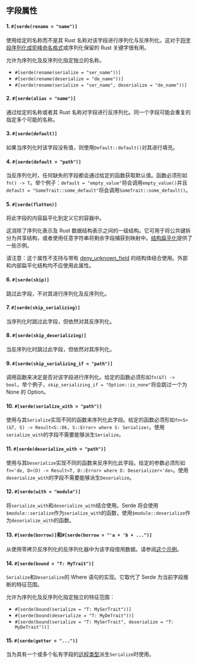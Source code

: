 ## 字段属性

#### 1. `#[serde(rename = "name")]`

使用给定的名称而不是其 Rust 名称对该字段进行序列化与反序列化。这对于[将字段序列化成驼峰命名格式](./attr-rename.md)或序列化保留的 Rust 关键字很有用。

允许为序列化及反序列化指定独立的名称。

 - `#[serde(rename(serialize = "ser_name"))]`
 - `#[serde(rename(deserialize = "de_name"))]`
 - `#[serde(rename(serialize = "ser_name", deserialize = "de_name"))]`

 #### 2. `#[serde(alias = "name")]`

通过给定的名称或者其 Rust 名称对字段进行反序列化。同一个字段可能会重复的指定多个可能的名称。

#### 3. `#[serde(default)]`

如果当序列化时该字段没有值，则使用`Default::default()`对其进行填充。

#### 4. `#[serde(default = "path")]`

当反序列化时，任何缺失的字段都会通过给定的函数获取默认值。函数必须形如`fn() -> T`。举个例子：`default = "empty_value"`将会调用`empty_value()`并且`default = "SomeTrait::some_default"`将会调用`SomeTrait::some_default()`。

#### 5. `#[serde(flatten)]`

将此字段的内容扁平化到定义它的容器中。

这消除了序列化表示及 Rust 数据结构表示之间的一级结构。它可用于将公共键拆分为共享结构，或者使用任意字符串将剩余字段捕获到映射中。[结构扁平化](./attr-flatten.md)提供了一些示例。

请注意：这个属性不支持与带有 [deny_unknown_field](./container-attrs.md#deny_unknown_fields) 的结构体结合使用。外部和内部扁平化结构均不应使用此属性。

#### 6. `#[serde(skip)]`

跳过此字段，不对其进行序列化及反序列化。

#### 7. `#[serde(skip_serializing)]`

当序列化时跳过此字段，但依然对其反序列化。

#### 8. `#[serde(skip_deserializing)]`

当反序列化时跳过此字段，但依然对其序列化。

#### 9. `#[serde(skip_serializing_if = "path")]`

调用函数来决定是否对该字段进行序列化。给定的函数必须形如`fn(&T) -> bool`，举个例子，`skip_serializing_if = "Option::is_none"`将会跳过一个为 None 的 Option。

#### 10. `#[serde(serialize_with = "path")]`

使用与其`Serialize`实现不同的函数来序列化此字段。给定的函数必须形如`fn<S>(&T, S) -> Result<S::Ok, S::Error> where S: Serializer`。使用`serialize_with`的字段不需要能够派生`Serialize`。

#### 11. `#[serde(deserialize_with = "path")]`

使用与其`Deserialize`实现不同的函数来反序列化此字段。给定的参数必须形如`fn<'de, D>(D) -> Result<T, D::Error> where D: Deserializer<'de>`。使用`deserialize_with`的字段不需要能够派生`Deserialize`。

#### 12. `#[serde(with = "module")]`

将`serialize_with`和`deserialize_with`结合使用。Serde 将会使用`$module::serialize`作为`serialize_with`的函数，使用`$module::deserialize`作为`deserialize_with`的函数。

#### 13. `#[serde(borrow)]`和`#[serde(borrow = "'a + 'b + ...")]`

从使用零拷贝反序列化的反序列化器中为该字段借用数据。请参阅[这个示例](./lifetimes.md#borrowing-data-in-a-derived-impl)。

#### 14. `#[serde(bound = "T: MyTrait")]`

`Serialize`和`Deserialize`的 Where 语句的实现。它取代了 Serde 为当前字段推断的特征范围。

允许为序列化及反序列化指定独立的特征范围：

- `#[serde(bound(serialize = "T: MySerTrait"))]`
- `#[serde(bound(deserialize = "T: MyDeTrait"))]`
- `#[serde(bound(serialize = "T: MySerTrait", deserialize = "T: MyDeTrait"))]`

#### 15. `#[serde(getter = "...")]`

当为具有一个或多个私有字段的[远程类型](./remote-derive.md)派生`Serialize`时使用。